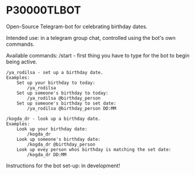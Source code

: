# P30000TLBOT
Open-Source Telegram-bot for celebrating birthday dates.

Intended use: in a telegram group chat,
controlled using the bot's own commands.

Available commands:
    /start - first thing you have to type for the bot to begin being active.

    /ya_rodilsa - set up a birthday date.
    Examples:
        Set up your birthday to today:
            /ya_rodilsa
        Set up someone's birthday to today:
            /ya_rodilsa @birthday_person
        Set up someone's birthday to set date:
            /ya_rodilsa @birthday_person DD:MM
    
    /kogda_dr - look up a birthday date.
    Examples:
        Look up your birthday date:
            /kogda_dr
        Look up someone's birthday date:
            /kogda_dr @birthday_person
        Look up evey person whos birthday is matching the set date:
            /kogda_dr DD:MM


Instructions for the bot set-up:
    in development!
